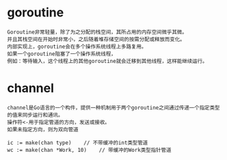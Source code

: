 #  goroutine

    Goroutine非常轻量，除了为之分配的栈空间，其所占用的内存空间微乎其微。
    并且其栈空间在开始时非常小，之后随着堆存储空间的按需分配或释放而变化。
    内部实现上，goroutine会在多个操作系统线程上多路复用。
    如果一个goroutine阻塞了一个操作系统线程，
    例如：等待输入，这个线程上的其他goroutine就会迁移到其他线程，这样能继续运行。
    
#  channel
    channel是Go语言的一个构件，提供一种机制用于两个goroutine之间通过传递一个指定类型的值来同步运行和通讯。
    操作符<-用于指定管道的方向，发送或接收。
    如果未指定方向，则为双向管道
    
    ic := make(chan type)    // 不带缓冲的int类型管道
    wc := make(chan *Work, 10)    // 带缓冲的Work类型指针管道
